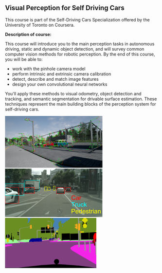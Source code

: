 Visual Perception for Self Driving Cars
---
This course is part of the Self-Driving Cars Specialization offered by the University of Toronto on Coursera.

**Description of course:**

This course will introduce you to the main perception tasks in autonomous driving, static and dynamic object detection, and will survey common computer vision methods for robotic perception. By the end of this course, you will be able to:

- work with the pinhole camera model
- perform intrinsic and extrinsic camera calibration
- detect, describe and match image features
- design your own convolutional neural networks

You'll apply these methods to visual odometry, object detection and tracking, and semantic segmentation for drivable surface estimation. These techniques represent the main building blocks of the perception system for self-driving cars. 

<img src="pics/VisualOdometry.PNG" width="320"> <img src="pics/ObjectDetection.PNG" width="320"> <img src="pics/SemanticSeg.PNG" width="300">
